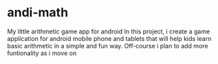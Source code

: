 # andi-math
My little arithmetic game app for android
In this project, i create a game application for android mobile phone and tablets that will help kids learn basic arithmetic in a simple and fun way. Off-course i plan to add more funtionality as i move on
